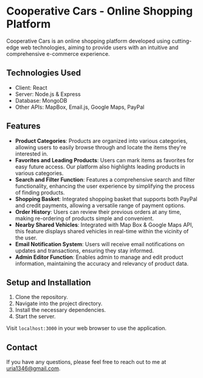 # Cooperative Cars - Online Shopping Platform

Cooperative Cars is an online shopping platform developed using cutting-edge web technologies, aiming to provide users with an intuitive and comprehensive e-commerce experience. 

## Technologies Used

- Client: React
- Server: Node.js & Express
- Database: MongoDB
- Other APIs: MapBox, Email.js, Google Maps, PayPal

## Features

- **Product Categories**: Products are organized into various categories, allowing users to easily browse through and locate the items they're interested in.
- **Favorites and Leading Products**: Users can mark items as favorites for easy future access. Our platform also highlights leading products in various categories.
- **Search and Filter Function**: Features a comprehensive search and filter functionality, enhancing the user experience by simplifying the process of finding products.
- **Shopping Basket**: Integrated shopping basket that supports both PayPal and credit payments, allowing a versatile range of payment options.
- **Order History**: Users can review their previous orders at any time, making re-ordering of products simple and convenient.
- **Nearby Shared Vehicles**: Integrated with Map Box & Google Maps API, this feature displays shared vehicles in real-time within the vicinity of the user.
- **Email Notification System**: Users will receive email notifications on updates and transactions, ensuring they stay informed.
- **Admin Editor Function**: Enables admin to manage and edit product information, maintaining the accuracy and relevancy of product data.

## Setup and Installation

1. Clone the repository.
2. Navigate into the project directory.
3. Install the necessary dependencies.
4. Start the server.

Visit `localhost:3000` in your web browser to use the application.

## Contact

If you have any questions, please feel free to reach out to me at uria1346@gmail.com.


